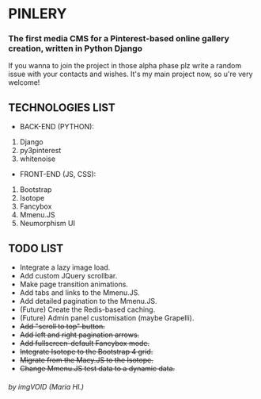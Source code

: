 # PINLERY 
### The first media CMS for a Pinterest-based online gallery creation, written in Python Django
If you wanna to join the project in those alpha phase plz write a random issue with your contacts and wishes. It's my main project now, so u're very welcome!
## TECHNOLOGIES LIST
* BACK-END (PYTHON):
1. Django
2. py3pinterest
3. whitenoise
* FRONT-END (JS, CSS):
1. Bootstrap
2. Isotope
3. Fancybox
4. Mmenu.JS
5. Neumorphism UI

## TODO LIST
* Integrate a lazy image load.
* Add custom JQuery scrollbar.
* Make page transition animations.
* Add tabs and links to the Mmenu.JS. 
* Add detailed pagination to the Mmenu.JS.
* (Future) Create the Redis-based caching.
* (Future) Admin panel customisation (maybe Grapelli).
* ~~Add "scroll to top" button.~~
* ~~Add left and right pagination arrows.~~
* ~~Add fullscreen-default Fancybox mode.~~
* ~~Integrate Isotope to the Bootstrap 4 grid.~~
* ~~Migrate from the Macy.JS to the Isotope.~~
* ~~Change Mmenu.JS test data to a dynamic data.~~

###### by imgVOID (Maria Hl.)